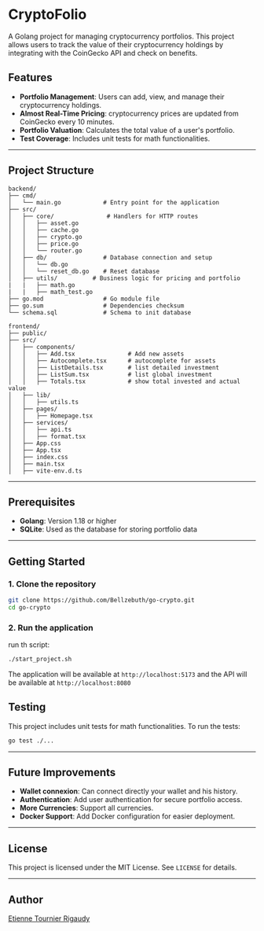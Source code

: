 # CryptoFolio

A Golang project for managing cryptocurrency portfolios. This project allows users to track the value of their cryptocurrency holdings by integrating with the CoinGecko API and check on benefits.

## Features

- **Portfolio Management**: Users can add, view, and manage their cryptocurrency holdings.
- **Almost Real-Time Pricing**: cryptocurrency prices are updated from CoinGecko every 10 minutes.
- **Portfolio Valuation**: Calculates the total value of a user's portfolio.
- **Test Coverage**: Includes unit tests for math functionalities.

---

## Project Structure

```
backend/
├── cmd/
│   └── main.go            # Entry point for the application
├── src/
│   ├── core/               # Handlers for HTTP routes
│   │   ├── asset.go
│   │   ├── cache.go
│   │   ├── crypto.go
│   │   ├── price.go
│   │   └── router.go
│   ├── db/                # Database connection and setup
│   │   └── db.go
│   │   └── reset_db.go    # Reset database
│   ├── utils/          # Business logic for pricing and portfolio
|   |   ├── math.go
|   |   ├── math_test.go
├── go.mod                 # Go module file
├── go.sum                 # Dependencies checksum
└── schema.sql             # Schema to init database

frontend/
├── public/
├── src/
│   ├── components/
│   │   ├── Add.tsx               # Add new assets
│   │   ├── Autocomplete.tsx      # autocomplete for assets
│   │   ├── ListDetails.tsx       # list detailed investment
│   │   ├── ListSum.tsx           # list global investment
│   │   ├── Totals.tsx            # show total invested and actual value
│   ├── lib/
│   │   ├── utils.ts
│   ├── pages/
│   │   ├── Homepage.tsx
│   ├── services/
│   │   ├── api.ts
│   │   ├── format.tsx
│   ├── App.css
│   ├── App.tsx
│   ├── index.css
│   ├── main.tsx
│   ├── vite-env.d.ts

```

---

## Prerequisites

- **Golang**: Version 1.18 or higher
- **SQLite**: Used as the database for storing portfolio data

---

## Getting Started

### 1. Clone the repository

```bash
git clone https://github.com/Bellzebuth/go-crypto.git
cd go-crypto
```

### 2. Run the application

run th script:

```bash
./start_project.sh
```

The application will be available at `http://localhost:5173` and the API will be available at `http://localhost:8080`

## Testing

This project includes unit tests for math functionalities. To run the tests:

```bash
go test ./...
```

---

## Future Improvements

- **Wallet connexion**: Can connect directly your wallet and his history.
- **Authentication**: Add user authentication for secure portfolio access.
- **More Currencies**: Support all currencies.
- **Docker Support**: Add Docker configuration for easier deployment.

---

## License

This project is licensed under the MIT License. See `LICENSE` for details.

---

## Author

[Etienne Tournier Rigaudy](https://github.com/Bellzebuth)
